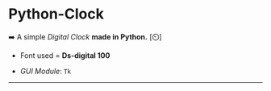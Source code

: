 # Python-Clock

➡️ A simple *Digital Clock* **made in Python.** [⏲️]

- Font used = **Ds-digital 100**

- *GUI Module*: `Tk`

------------------------
